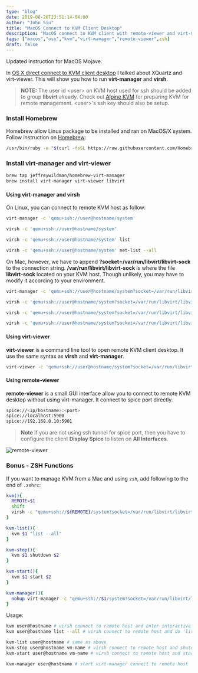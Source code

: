 ```yaml
---
type: "blog"
date: 2019-08-26T23:51:14-04:00
author: "John Siu"
title: "MacOS Connect to KVM Client Desktop"
description: "MacOS connect to KVM client with remote-viewer and virt-manager."
tags: ["macos","osx","kvm","virt-manager","remote-viewer",zsh]
draft: false
---
```

Updated instruction for MacOS Mojave.
<!--more-->

In [OS X direct connect to KVM client desktop](/blog/os-x-direct-connect-to-kvm-client-desktop/) I talked about XQuartz and virt-viewer. This will show you how to run __virt-manager__ and __virsh__.

> **NOTE:** The user id \<user\> on KVM host used for ssh should be added to group __libvirt__ already. Check out [Alpine KVM](/blog/alpine-kvm/) for preparing KVM for remote management. \<user\>'s ssh key should also be setup.

### Install Homebrew

Homebrew allow Linux package to be installed and ran on MacOS/X system. Follow instruction on [Homebrew](http://brew.sh):

```sh
/usr/bin/ruby -e "$(curl -fsSL https://raw.githubusercontent.com/Homebrew/install/master/install)"
```

### Install virt-manager and virt-viewer

```sh
brew tap jeffreywildman/homebrew-virt-manager
brew install virt-manager virt-viewer libvirt
```

#### Using virt-manager and virsh

On Linux, you can connect to remote KVM host as follow:

```sh
virt-manager -c 'qemu+ssh://user@hostname/system'

virsh -c 'qemu+ssh://user@hostname/system'

virsh -c 'qemu+ssh://user@hostname/system' list

virsh -c 'qemu+ssh://user@hostname/system' net-list --all
```

On Mac, however, we have to append __?socket=/var/run/libvirt/libvirt-sock__ to the connection string. __/var/run/libvirt/libvirt-sock__ is where the file __libvirt-sock__ located on your KVM host. Though unlikely, you may have to modify it according to your environment.

```sh
virt-manager -c 'qemu+ssh://user@hostname/system?socket=/var/run/libvirt/libvirt-sock'

virsh -c 'qemu+ssh://user@hostname/system?socket=/var/run/libvirt/libvirt-sock'

virsh -c 'qemu+ssh://user@hostname/system?socket=/var/run/libvirt/libvirt-sock' list

virsh -c 'qemu+ssh://user@hostname/system?socket=/var/run/libvirt/libvirt-sock' net-list --all
```

#### Using virt-viewer

__virt-viewer__ is a command line tool to open remote KVM client desktop. It use the same syntax as __virsh__ and __virt-manager__.

```sh
virt-viewer -c 'qemu+ssh://user@hostname/system?socket=/var/run/libvirt/libvirt-sock' <vm-name>
```

#### Using remote-viewer

__remote-viewer__ is a small GUI interface allow you to connect to remote KVM desktop without using virt-manager. It connect to spice port directly.

```sh
spice://<ip/hostname>:<port>
spice://localhost:5900
spice://192.168.0.10:5901
```

> **Note** If you are not using ssh tunnel for spice port, then you have to configure the client __Display Spice__ to listen on __All Interfaces__.

![remote-viewer](https://c1.staticflickr.com/6/5692/23107488582_00513261de_z.jpg)

### Bonus - ZSH Functions

If you want to manage KVM from a Mac and using `zsh`, add following to the end of `.zshrc`:

```zsh
kvm(){
  REMOTE=$1
  shift
  virsh -c "qemu+ssh://${REMOTE}/system?socket=/var/run/libvirt/libvirt-sock" $@
}

kvm-list(){
  kvm $1 "list --all"
}

kvm-stop(){
  kvm $1 shutdown $2
}

kvm-start(){
  kvm $1 start $2
}

kvm-manager(){
  nohup virt-manager -c "qemu+ssh://$1/system?socket=/var/run/libvirt/libvirt-sock" &
}
```

Usage:

```zsh
kvm user@hostname # virsh connect to remote host and enter interactive mode
kvm user@hostname list --all # virsh connect to remote host and do 'list --all'

kvm-list user@hostname # same as above
kvm-stop user@hostname vm-name # virsh connect to remote host and shutdown vm-name
kvm-start user@hostname vm-name # virsh connect to remote host and start vm-name

kvm-manager user@hostname # start virt-manager connect to remote host
```
